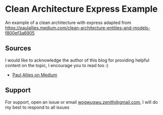 # Clean Architecture Express Example

An example of a clean architecture with express adapted from https://paulallies.medium.com/clean-architecture-entities-and-models-f800ef3a6905

## Sources

I would like to acknowledge the author of this blog for providing helpful content on the topic, I encourage you to read too :)
- [Paul Allies on Medium](https://paulallies.medium.com/clean-architecture-entities-and-models-f800ef3a6905)

## Support

For support, open an issue or email wogwugwu.zenith@gmail.com, I will do my best to respond to all issues




